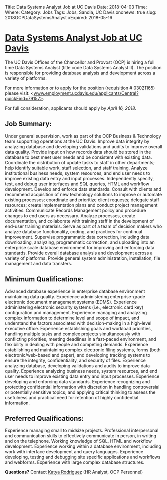 Title: Data Systems Analyst Job at UC Davis
Date: 2018-04-03
Time: 
Where:
Category: Jobs
Tags: Jobs, Sandia, UC Davis
xnonews: true
slug: 2018OCPDataSystemsAnalyst
xExpired: 2018-05-16

# [Data Systems Analyst Job at UC Davis](www.employment.ucdavis.edu/applicants/Central?quickFind=79157)

The UC Davis Offices of the Chancellor and Provost (OCP) is hiring a full time Data Systems Analyst (title code Data Systems  Analyst II). The position is responsible for providing database analysis and development across a variety of platforms. 

For more information or to apply for the position (requisition # 03021165) please visit: <www.employment.ucdavis.edu/applicants/Central?quickFind=79157>. 

For full consideration, applicants should apply by *April 16, 2018*.

## Job Summary: 

Under general supervision, work as part of the OCP Business & Technology team supporting operations at the UC Davis. Improve data integrity by analyzing database and developing validations and audits to improve overall data quality. Provide input on how records data should be stored in the database to best meet user needs and be consistent with existing data. Coordinate the distribution of update tasks to staff in other departments; help identify suitable work, staff selection, and staff training. Analyze institutional business needs, system resources, and end user needs to improve existing data entry and input processes. Independently specify, test, and debug user interfaces and SQL queries, HTML and workflow development. Develop and enforce data standards. Consult with clients and recommend acquisition of new technology solutions to improve or automate existing processes; coordinate and prioritize client requests; delegate staff resources; create implementation plans and conduct project management activities. Communicate Records Management policy and procedure changes to end users as necessary. Analyze processes, create documentation, and collaborate with training staff in the development of end-user training materials. Serve as part of a team of decision makers who analyze database functionality, coding, and practices for continual improvement. Supervise programmatic data correction, including data downloading, analyzing, programmatic correction, and uploading into an enterprise scale database environment for improving and enforcing data standards. Provide overall database analysis and development across a variety of platforms. Provide general system administration, installation, file management and data transfers.   

## Minimum Qualifications: 

Advanced database experience in enterprise database environment maintaining data quality. 
Experience administering enterprise-grade electronic document management systems (EDMS). 
Experience administering electronic security systems (i.e., electronic card key) configuration and management. 
Experience managing and analyzing complex information to determine level and scope of impact, and understand the factors associated with decision-making in a high-level executive office. 
Experience establishing goals and workload priorities, handling multiple tasks and complex projects simultaneously with conflicting priorities, meeting deadlines in a fast-paced environment, and flexibility in dealing with people and competing demands. 
Experience establishing and maintaining complex electronic filing systems, forms (both electronic/web-based and paper), and developing tracking systems to ensure the integrity, confidentiality, and security of files. 
Experience analyzing database, developing validations and audits to improve data quality. 
Experience analyzing business needs, system resources, and end user needs to improve existing data entry and input processes. 
Experience developing and enforcing data standards. 
Experience recognizing and protecting confidential information with discretion in handling controversial or potentially sensitive topics; and applying critical thinking to assess the usefulness and practical need for retention of highly confidential information. 

## Preferred Qualifications: 

Experience managing small to midsize projects. 
Professional interpersonal and communication skills to effectively communicate in person, in writing and on the telephone. 
Working knowledge of SQL, HTML and workflow development. 
Experience working within a database environment, including work with interface development and query languages. 
Experience developing, testing and debugging site specific applications and workflows and webforms. 
Experience with large complex database structures.   

**Questions?** Contact [Katya Rodriguez](mailto:kkrodriguez@ucdavis.edu) (HR Analyst, OCP Personnel)